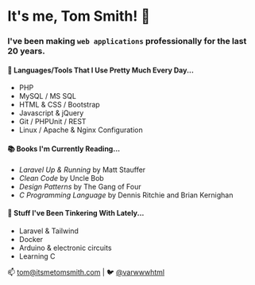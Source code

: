 # It's me, Tom Smith! 👋

### I've been making `web applications` professionally for the last 20 years.

#### 🧰 Languages/Tools That I Use Pretty Much Every Day...
- PHP
- MySQL / MS SQL
- HTML & CSS / Bootstrap
- Javascript & jQuery
- Git / PHPUnit / REST
- Linux / Apache & Nginx Configuration

#### 📚 Books I'm Currently Reading...
- *Laravel Up & Running* by Matt Stauffer
- *Clean Code* by Uncle Bob
- *Design Patterns* by The Gang of Four
- *C Programming Language* by Dennis Ritchie and Brian Kernighan

#### 🔨 Stuff I've Been Tinkering With Lately...
- Laravel & Tailwind
- Docker
- Arduino & electronic circuits
- Learning C

📫  [tom@itsmetomsmith.com](mailto:tom@itsmetomsmith.com)  | 🐦  [@varwwwhtml](https://www.twitter.com/varwwwhtml)
